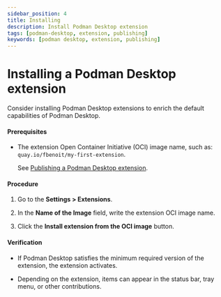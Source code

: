 ```yaml
---
sidebar_position: 4
title: Installing
description: Install Podman Desktop extension
tags: [podman-desktop, extension, publishing]
keywords: [podman desktop, extension, publishing]
---
```


# Installing a Podman Desktop extension

Consider installing Podman Desktop extensions to enrich the default capabilities of Podman Desktop.

#### Prerequisites

* The extension Open Container Initiative (OCI) image name, such as: `quay.io/fbenoit/my-first-extension`.

   See [Publishing a Podman Desktop extension](publish).

#### Procedure

1. Go to the **Settings > Extensions**.

1. In the **Name of the Image** field, write the extension OCI image name.

1. Click the **Install extension from the OCI image** button.

#### Verification

* If Podman Desktop satisfies the minimum required version of the extension, the extension activates.

* Depending on the extension, items can appear in the status bar, tray menu, or other contributions.
